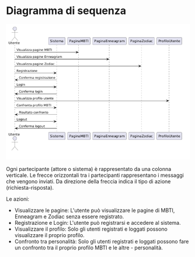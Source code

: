 # Diagramma di sequenza

![Diagramma di sequenza](./images/sequenza.png)

Ogni partecipante (attore o sistema) è rappresentato da una colonna verticale.
Le frecce orizzontali tra i partecipanti rappresentano i messaggi che vengono inviati.
Da direzione della freccia indica il tipo di azione (richiesta-risposta).

Le azioni:
- Visualizzare le pagine: L'utente può visualizzare le pagine di MBTI, Enneagram e Zodiac senza essere registrato.
- Registrazione e Login: L'utente può registrarsi e accedere al sistema.
- Visualizzare il profilo: Solo gli utenti registrati e loggati possono visualizzare il proprio profilo.
- Confronto tra personalità: Solo gli utenti registrati e loggati possono fare un confronto tra il proprio profilo MBTI e le altre - personalità.


